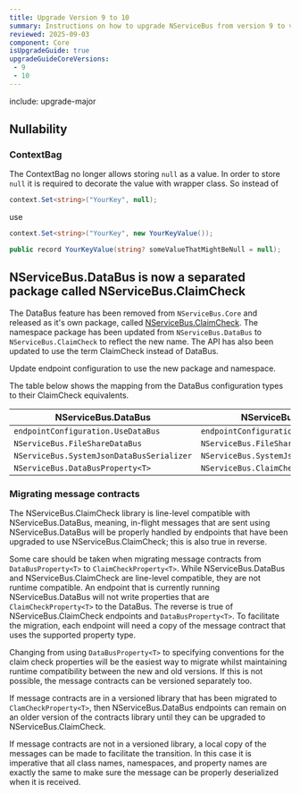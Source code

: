 ```yaml
---
title: Upgrade Version 9 to 10
summary: Instructions on how to upgrade NServiceBus from version 9 to version 10.
reviewed: 2025-09-03
component: Core
isUpgradeGuide: true
upgradeGuideCoreVersions:
 - 9
 - 10
---
```


include: upgrade-major

## Nullability

### ContextBag

The ContextBag no longer allows storing `null` as a value. In order to store `null` it is required to decorate the value with wrapper class. So instead of

```csharp
context.Set<string>("YourKey", null);
```

use

```csharp
context.Set<string>("YourKey", new YourKeyValue());

public record YourKeyValue(string? someValueThatMightBeNull = null);
```

## NServiceBus.DataBus is now a separated package called NServiceBus.ClaimCheck

The DataBus feature has been removed from `NServiceBus.Core` and released as it's own package, called [NServiceBus.ClaimCheck](https://www.nuget.org/packages/NServiceBus.ClaimCheck/).
The namespace package has been updated from `NServiceBus.DataBus` to `NServiceBus.ClaimCheck` to reflect the new name.
The API has also been updated to use the term ClaimCheck instead of DataBus. 

Update endpoint configuration to use the new package and namespace.

The table below shows the mapping from the DataBus configuration types to their ClaimCheck equivalents.

| NServiceBus.DataBus  | NServiceBus.ClaimCheck |
| --- | --- |
| `endpointConfiguration.UseDataBus` | `endpointConfiguration.UseClaimCheck` |
| `NServiceBus.FileShareDataBus` | `NServiceBus.FileShareClaimCheck` |
| `NServiceBus.SystemJsonDataBusSerializer` | `NServiceBus.SystemJsonClaimCheckSerializer` |
| `NServiceBus.DataBusProperty<T>` | `NServiceBus.ClaimCheckProperty<T>` |

### Migrating message contracts

The NServiceBus.ClaimCheck library is line-level compatible with NServiceBus.DataBus, meaning, in-flight messages that are sent using NServiceBus.DataBus will be properly handled by endpoints that have been upgraded to use NServiceBus.ClaimCheck; this is also true in reverse.

Some care should be taken when migrating message contracts from `DataBusProperty<T>` to `ClaimCheckProperty<T>`.  While NServiceBus.DataBus and NServiceBus.ClaimCheck are line-level compatible, they are not runtime compatible.  An endpoint that is currently running NServiceBus.DataBus will not write properties that are `ClaimCheckProperty<T>` to the DataBus. The reverse is true of NServiceBus.ClaimCheck endpoints and `DataBusProperty<T>`.  To facilitate the migration, each endpoint will need a copy of the message contract that uses the supported property type.

Changing from using `DataBusProperty<T>` to specifying conventions for the claim check properties will be the easiest way to migrate whilst maintaining runtime compatibility between the new and old versions. If this is not possible, the message contracts can be versioned separately too.

If message contracts are in a versioned library that has been migrated to `ClamCheckProperty<T>`, then NServiceBus.DataBus endpoints can remain on an older version of the contracts library until they can be upgraded to NServiceBus.ClaimCheck.

If message contracts are not in a versioned library, a local copy of the messages can be made to facilitate the transition. In this case it is imperative that all class names, namespaces, and property names are exactly the same to make sure the message can be properly deserialized when it is received.
